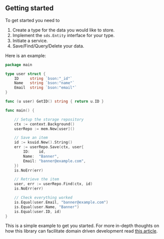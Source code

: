 ## Getting started

To get started you need to 

1. Create a type for the data you would like to store.
2. Implement the `sds.Entity` interface for your type.
3. Initiate a service.
4. Save/Find/Query/Delete your data.

Here is an example:

```go
package main

type user struct {
	ID     string `bson:"_id"`
	Name   string `bson:"name"`
	Email  string `bson:"email"` 
}

func (u user) GetID() string { return u.ID }

func main() {

	// Setup the storage repository 
	ctx := context.Background()
	userRepo := mem.New[user]()

	// Save an item
	id := ksuid.New().String()
	err := userRepo.Save(ctx, user{
		ID:    id,
		Name:  "Banner",
		Email: "banner@example.com",
	})
	is.NoErr(err)

	// Retrieve the item
	user, err := userRepo.Find(ctx, id)
	is.NoErr(err)

	// Check everything worked
	is.Equal(user.Email, "banner@example.com")
	is.Equal(user.Name, "Banner")
	is.Equal(user.ID, id)
}
```

This is a simple example to get you started. For more in-depth thoughts on 
how this library can facilitate domain driven development read [this article](../wiki/how-tos/domain-service.md).
